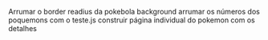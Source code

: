 Arrumar o border readius da pokebola background
arrumar os números dos poquemons com o teste.js
construir página individual do pokemon com os detalhes